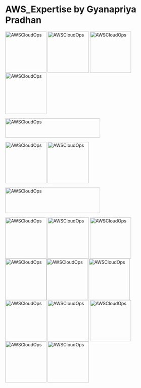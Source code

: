 # AWS_Expertise by Gyanapriya Pradhan


<p align="left"> <a href="https://www.credly.com/badges/2217dd6c-bfc9-40fa-a6be-5ed8ee6ce5b4/public_url" target="blank"><img align="center" src="https://images.credly.com/size/680x680/images/2784d0d8-327c-406f-971e-9f0e15097003/image.png" alt="AWSCloudOps" height="130" width="130" /></a> <a href="https://www.credly.com/badges/ab1d7a92-0a02-46f5-af16-15b5974f1091/public_url" target="blank"><img align="center" src="https://images.credly.com/size/340x340/images/ec621e2a-c8f0-4459-806c-ae11829d372a/image.png" alt="AWSCloudOps" height="130" width="130" /></a> <a href="https://www.credly.com/badges/a8be1a1e-b21b-4631-b7aa-6ae545b8cfad/public_url" target="blank"><img align="center" src="https://images.credly.com/size/340x340/images/519a6dba-f145-4c1a-85a2-1d173d6898d9/image.png" alt="AWSCloudOps" height="130" width="130" /></a> <a href="https://www.credly.com/badges/946053d0-5441-4f3b-87f0-c523ec9d8e5a/public_url" target="blank"><img align="center" src="https://images.credly.com/size/340x340/images/e07c6cc4-b737-4d7e-8ce8-66b6b7a60367/image.png" alt="AWSCloudOps" height="130" width="130" /></a> 

<p align="left"> <a href="https://aws.amazon.com/training/awsacademy/" target="blank"><img align="center" src="https://d1.awsstatic.com/Digital%20Marketing/Display/campaigns/aws%20academy%20logo.6664a0fe4a9dc172659b1af0b1830a5f7dc7ed91.png" alt="AWSCloudOps" height="60" width="300" /></a>

<p align="left"> <a href="https://www.credly.com/badges/86f55355-cd45-4494-acf2-de6e5a5260aa/public_url" target="blank"><img align="center" src="https://images.credly.com/size/680x680/images/73e4a58b-a8ef-41a3-a7db-9183dd269882/image.png" alt="AWSCloudOps" height="130" width="130" /></a> <a href="https://www.credly.com/badges/7ac8cdce-2db3-41d2-abc6-3e6439bd0971/public_url" target="blank"><img align="center" src="https://images.credly.com/size/680x680/images/2f7b0627-48a0-4894-8d46-3245bdfe0463/image.png" alt="AWSCloudOps" height="130" width="130" /></a>


<p align="left"> <a href="https://aws.amazon.com/education/awseducate/" target="blank"><img align="center" src="https://d1.awsstatic.com/WWPS/AWS_Educate_Logo2.914df33100523a7d60c9c897d79d1cec23cc7e0c.png" alt="AWSCloudOps" height="80" width="300" /></a> 

<p align="left"> <a href="https://www.credly.com/badges/b44c1504-725a-4399-b98f-f15e821300ef/public_url" target="blank"><img align="center" src="https://images.credly.com/size/680x680/images/01c3b0d4-a225-483b-a762-460473658c1a/image.png" alt="AWSCloudOps" height="130" width="130" /></a> <a href="https://www.credly.com/badges/b44c1504-725a-4399-b98f-f15e821300ef/public_url" target="blank"><img align="center" src="https://images.credly.com/size/680x680/images/8d67bbf4-128b-4141-b5f1-1bc61bbfbaa6/image.png" alt="AWSCloudOps" height="130" width="130" /></a> <a href="https://www.credly.com/badges/822364d3-d69f-41b9-81a1-3913049a4048/public_url" target="blank"><img align="center" src="https://images.credly.com/size/220x220/images/5bf37709-4b69-4cdc-9edc-af7b3370d427/image.png" alt="AWSCloudOps" height="130" width="130" /></a><a href="https://www.credly.com/badges/4352eb6b-af24-4f30-9412-14405f10d024/public_url" target="blank"><img align="center" src="https://images.credly.com/size/680x680/images/9358115e-ead7-47c2-91e2-165b6a650a1b/image.png" alt="AWSCloudOps" height="130" width="130" /></a><a href="https://www.credly.com/badges/73b05ccb-ee13-456d-ad02-6a8a238ed90c/public_url" target="blank"><img align="center" src="https://images.credly.com/size/680x680/images/6f135924-7645-4bd2-ab68-3bc0b49c7e27/image.png" alt="AWSCloudOps" height="130" width="130" /></a> <a href="https://www.credly.com/badges/6a273e6a-1d46-4a5d-9fbe-92306261963d/public_url" target="blank"><img align="center" src="https://images.credly.com/size/680x680/images/629a2bb9-14a6-47b3-b17e-f1056b1404d0/image.png" alt="AWSCloudOps" height="130" width="130" /></a> <a href="https://www.credly.com/badges/d4b2387a-92cf-4973-9063-d27505a69d58/public_url" target="blank"><img align="center" src="https://images.credly.com/size/680x680/images/b7695469-4083-4e65-b11b-ffc90f4492dd/image.png" alt="AWSCloudOps" height="130" width="130" /></a> <a href="https://www.credly.com/badges/b1d8d006-d35a-4023-a805-898d49aed60b/public_url" target="blank"><img align="center" src="https://images.credly.com/size/680x680/images/51984979-f759-49f0-8bb3-5310d364fdbe/image.png" alt="AWSCloudOps" height="130" width="130" /></a>  <a href="https://www.credly.com/badges/ac9772a7-edb5-45a4-83e5-1f3dc29bb3be/public_url" target="blank"><img align="center" src="https://images.credly.com/size/680x680/images/26fffe39-a730-47e5-8278-457de2d59174/image.png" alt="AWSCloudOps" height="130" width="130" /></a> <a href="https://www.credly.com/badges/76848e86-3f15-4342-b599-7e58e74f427d/public_url" target="blank"><img align="center" src="https://images.credly.com/size/680x680/images/979e42e2-1d32-4d21-97ea-53d991ea50fb/image.png" alt="AWSCloudOps" height="130" width="130" /></a> <a href="https://www.credly.com/badges/b5fb0b48-46c9-4186-b08b-b3c1f0290194/public_url" target="blank"><img align="center" src="https://images.credly.com/images/80845928-d1f8-4549-ae9d-27676fba897e/image.png" alt="AWSCloudOps" height="130" width="130" /></a>



